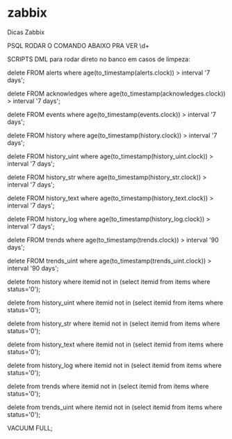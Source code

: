 # zabbix
Dicas Zabbix

PSQL RODAR O COMANDO ABAIXO PRA VER 
\d+ 

SCRIPTS DML para rodar direto no banco em casos de limpeza:

delete FROM alerts where age(to_timestamp(alerts.clock)) > interval '7 days';

delete FROM acknowledges where age(to_timestamp(acknowledges.clock)) > interval '7 days';

delete FROM events where age(to_timestamp(events.clock)) > interval '7 days';

delete FROM history where age(to_timestamp(history.clock)) > interval '7 days';

delete FROM history_uint where age(to_timestamp(history_uint.clock)) > interval '7 days';

delete FROM history_str  where age(to_timestamp(history_str.clock)) > interval '7 days';

delete FROM history_text where age(to_timestamp(history_text.clock)) > interval '7 days';

delete FROM history_log where age(to_timestamp(history_log.clock)) > interval '7 days';

delete FROM trends where age(to_timestamp(trends.clock)) > interval '90 days';

delete FROM trends_uint where age(to_timestamp(trends_uint.clock)) > interval '90 days';

delete from history where itemid not in (select itemid from items where status='0');

delete from history_uint where itemid not in (select itemid from items where status='0');

delete from history_str where itemid not in (select itemid from items where status='0');

delete from history_text where itemid not in (select itemid from items where status='0');

delete from history_log where itemid not in (select itemid from items where status='0');

delete from trends where itemid not in (select itemid from items where status='0');

delete from trends_uint where itemid not in (select itemid from items where status='0');

VACUUM FULL;
